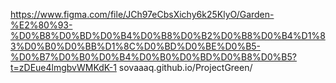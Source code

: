 https://www.figma.com/file/JCh97eCbsXichy6k25KlyO/Garden-%E2%80%93-%D0%B8%D0%BD%D0%B4%D0%B8%D0%B2%D0%B8%D0%B4%D1%83%D0%B0%D0%BB%D1%8C%D0%BD%D0%BE%D0%B5-%D0%B7%D0%B0%D0%B4%D0%B0%D0%BD%D0%B8%D0%B5?t=zDEue4lmgbvWMKdK-1
sovaaaq.github.io/ProjectGreen/
